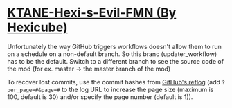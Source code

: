 # [KTANE-Hexi-s-Evil-FMN (By Hexicube)](https://github.com/Hexicube/KTANE-Hexi-s-Evil-FMN)

Unfortunately the way GitHub triggers workflows doesn't allow them to run on a schedule on a non-default branch. So this branc (updater_workflow) has to be the default. Switch to a different branch to see the source code of the mod (for ex. master -> the master branch of the mod)

To recover lost commits, use the commit hashes from [GitHub's reflog](https://api.github.com/repos/KtaneModules/KTANE-Hexi-s-Evil-FMN-Hexicube/events) (add `?per_page=#&page=#` to the log URL to increase the page size (maximum is 100, default is 30) and/or specify the page number (default is 1)).
